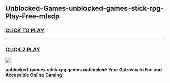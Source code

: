 
## Unblocked-Games-unblocked-games-stick-rpg-Play-Free-mlsdp
<h3>
<a href="https://premium76.site?title=unblocked-games-stick-rpg&ref=22A">CLICK TO PLAY</a></h3>
<hr>

<h3>
<a href="https://premium76.site?title=unblocked-games-stick-rpg&ref=22A">CLICK 2 PLAY</a>
  
</h3>

<a href="https://premium76.site?title=unblocked-games-stick-rpg&ref=22A"><img src="https://clearcache.store/games.png"></a>


**unblocked-games-stick-rpg games unblocked: Your Gateway to Fun and Accessible Online Gaming**
